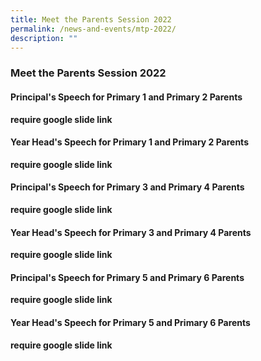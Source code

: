 ```yaml
---
title: Meet the Parents Session 2022
permalink: /news-and-events/mtp-2022/
description: ""
---
```

### **Meet the Parents Session 2022**
#### **Principal's Speech for Primary 1 and Primary 2 Parents**

**require google slide link**

#### **Year Head's Speech for Primary 1 and Primary 2 Parents**

**require google slide link**

#### **Principal's Speech for Primary 3 and Primary 4 Parents**

**require google slide link**

#### **Year Head's Speech for Primary 3 and Primary 4 Parents**

**require google slide link**

#### **Principal's Speech for Primary 5 and Primary 6 Parents**

**require google slide link**

#### **Year Head's Speech for Primary 5 and Primary 6 Parents**

**require google slide link**



